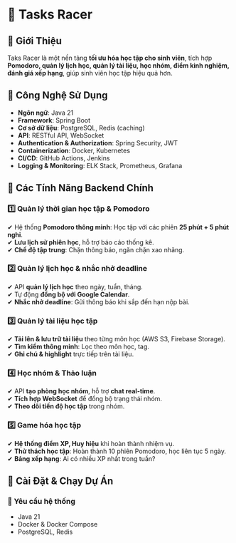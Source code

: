 # 📌 Tasks Racer

## 📖 Giới Thiệu

Taks Racer là một nền tảng **tối ưu hóa học tập cho sinh viên**, tích hợp **Pomodoro, quản lý lịch học, quản lý tài liệu, học nhóm, điểm kinh nghiệm, đánh giá xếp hạng**, giúp sinh viên học tập hiệu quả hơn.

## 🚀 Công Nghệ Sử Dụng

- **Ngôn ngữ**: Java 21
- **Framework**: Spring Boot
- **Cơ sở dữ liệu**: PostgreSQL, Redis (caching)
- **API**: RESTful API, WebSocket
- **Authentication & Authorization**: Spring Security, JWT
- **Containerization**: Docker, Kubernetes
- **CI/CD**: GitHub Actions, Jenkins
- **Logging & Monitoring**: ELK Stack, Prometheus, Grafana

## 📌 Các Tính Năng Backend Chính

### 1️⃣ **Quản lý thời gian học tập & Pomodoro**

✔ Hệ thống **Pomodoro thông minh**: Học tập với các phiên **25 phút + 5 phút nghỉ**.  
✔ **Lưu lịch sử phiên học**, hỗ trợ báo cáo thống kê.  
✔ **Chế độ tập trung**: Chặn thông báo, ngăn chặn xao nhãng.

### 2️⃣ **Quản lý lịch học & nhắc nhở deadline**

✔ API **quản lý lịch học** theo ngày, tuần, tháng.  
✔ Tự động **đồng bộ với Google Calendar**.  
✔ **Nhắc nhở deadline**: Gửi thông báo khi sắp đến hạn nộp bài.

### 3️⃣ **Quản lý tài liệu học tập**

✔ **Tải lên & lưu trữ tài liệu** theo từng môn học (AWS S3, Firebase Storage).  
✔ **Tìm kiếm thông minh**: Lọc theo môn học, tag.  
✔ **Ghi chú & highlight** trực tiếp trên tài liệu.

### 4️⃣ **Học nhóm & Thảo luận**

✔ API **tạo phòng học nhóm**, hỗ trợ **chat real-time**.  
✔ **Tích hợp WebSocket** để đồng bộ trạng thái nhóm.  
✔ **Theo dõi tiến độ học tập** trong nhóm.

### 5️⃣ **Game hóa học tập**

✔ **Hệ thống điểm XP, Huy hiệu** khi hoàn thành nhiệm vụ.  
✔ **Thử thách học tập**: Hoàn thành 10 phiên Pomodoro, học liên tục 5 ngày.  
✔ **Bảng xếp hạng**: Ai có nhiều XP nhất trong tuần?

## 📜 Cài Đặt & Chạy Dự Án

### 📌 Yêu cầu hệ thống

- Java 21
- Docker & Docker Compose
- PostgreSQL, Redis

